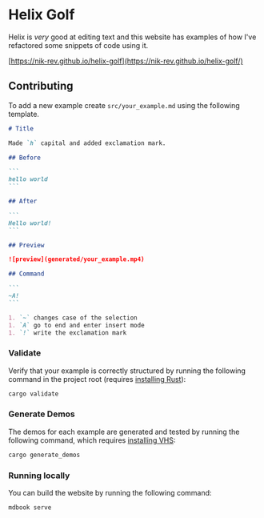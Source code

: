 # Helix Golf

Helix is _very_ good at editing text and this website has examples of how I've refactored some snippets of code using it.

[https://nik-rev.github.io/helix-golf](https://nik-rev.github.io/helix-golf/)

## Contributing

To add a new example create `src/your_example.md` using the following template.

````md
# Title

Made `h` capital and added exclamation mark.

## Before

```
hello world
```

## After

```
Hello world!
```

## Preview

![preview](generated/your_example.mp4)

## Command

```
~A!
```

1. `~` changes case of the selection
1. `A` go to end and enter insert mode
1. `!` write the exclamation mark
````

### Validate

Verify that your example is correctly structured by running the following command in the project root (requires [installing Rust](https://www.rust-lang.org/tools/install)):

```sh
cargo validate
```

### Generate Demos

The demos for each example are generated and tested by running the following command, which requires [installing VHS](https://github.com/charmbracelet/vhs?tab=readme-ov-file#installation):

```sh
cargo generate_demos
```

### Running locally

You can build the website by running the following command:

```sh
mdbook serve
```
